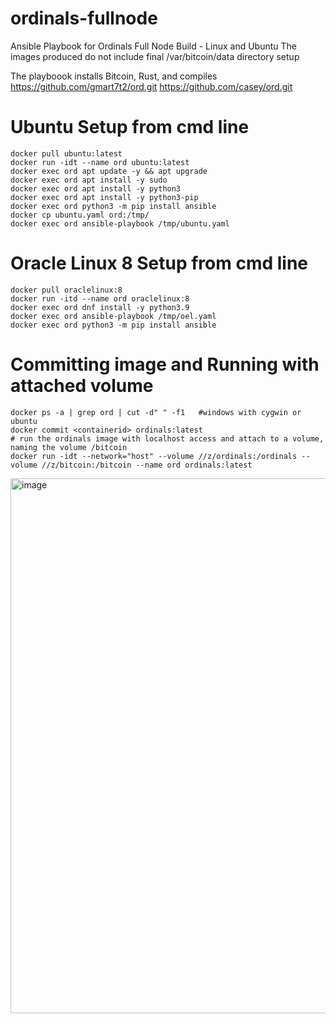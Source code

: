 # ordinals-fullnode
Ansible Playbook for Ordinals Full Node Build - Linux and Ubuntu
The images produced do not include final /var/bitcoin/data directory setup

The playboook installs Bitcoin, Rust, and compiles https://github.com/gmart7t2/ord.git https://github.com/casey/ord.git

# Ubuntu Setup from cmd line
```
docker pull ubuntu:latest
docker run -idt --name ord ubuntu:latest
docker exec ord apt update -y && apt upgrade
docker exec ord apt install -y sudo
docker exec ord apt install -y python3
docker exec ord apt install -y python3-pip
docker exec ord python3 -m pip install ansible
docker cp ubuntu.yaml ord:/tmp/
docker exec ord ansible-playbook /tmp/ubuntu.yaml
```
# Oracle Linux 8 Setup from cmd line
```
docker pull oraclelinux:8
docker run -itd --name ord oraclelinux:8
docker exec ord dnf install -y python3.9
docker exec ord ansible-playbook /tmp/oel.yaml
docker exec ord python3 -m pip install ansible
```

# Committing image and Running with attached volume

```
docker ps -a | grep ord | cut -d" " -f1   #windows with cygwin or ubuntu
docker commit <containerid> ordinals:latest
# run the ordinals image with localhost access and attach to a volume, naming the volume /bitcoin
docker run -idt --network="host" --volume //z/ordinals:/ordinals --volume //z/bitcoin:/bitcoin --name ord ordinals:latest
```
<img width="856" alt="image" src="https://github.com/BitKind/ordinals-fullnode/assets/120213/5e5a0381-1c9f-4769-be89-4abb2eba444a">
